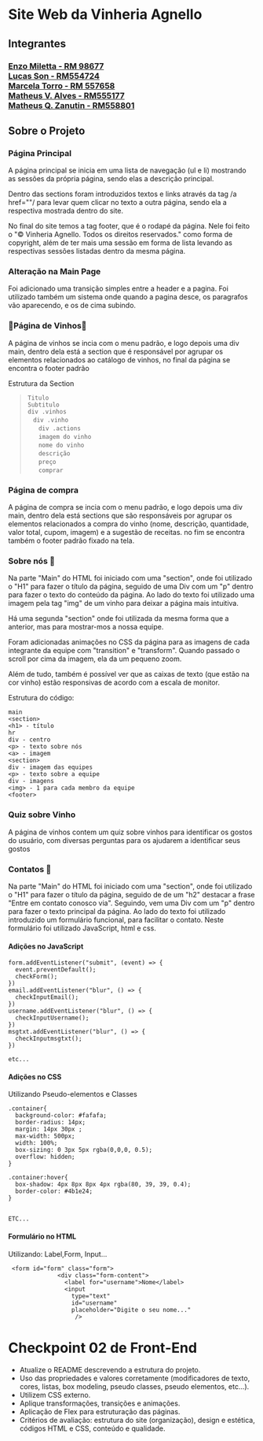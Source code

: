 <h1>Site Web da Vinheria Agnello</h1>


<h2>Integrantes</h2>

<h3><a href="https://github.com/Enzo-Miletta" target="_blank">Enzo Miletta - RM 98677</a><br>
<a href="https://github.com/Lucas-Son" target="_blank">Lucas Son - RM554724</a><br>
<a href="https://github.com/MaahTorro" target="_blank">Marcela Torro - RM 557658</a><br>
<a href="https://github.com/Matheus-V-Alves" target="_blank">Matheus V. Alves - RM555177</a><br>
<a href="https://github.com/Mats057" target="_blank">Matheus Q. Zanutin - RM558801</a><br>

<h2>Sobre o Projeto</h2>

### Página Principal

<p>A página principal se inicia em uma lista de navegação (ul e li) mostrando as sessões da própria página, sendo elas a descrição principal.</p>
<p>Dentro das sections foram introduzidos textos e links através da tag /a href=""/ para levar quem clicar no texto a outra página, sendo ela a respectiva mostrada dentro do site. </p>
<p>No final do site temos a tag footer, que é o rodapé da página. Nele foi feito o "&copy Vinheria Agnello. Todos os direitos reservados." como forma de copyright, além de ter mais uma sessão em forma de lista levando as respectivas sessões listadas dentro da mesma página.</p>

### Alteração na Main Page
<p> Foi adicionado uma transição simples entre a header e a pagina. Foi utilizado também um sistema onde quando a pagina desce, os paragrafos vão aparecendo, e os de cima subindo.</p>


### 🍷Página de Vinhos🍷

<p>A página de vinhos se incia com o menu padrão, e logo depois uma div main, dentro dela está a section que é responsável por agrupar os elementos relacionados ao catálogo de vinhos, no final da página se encontra o footer padrão</p>

<p>Estrutura da Section</p>

> `Titulo`<br>`Subtitulo`<br>`div .vinhos`<br>`ㅤdiv .vinho`<br>`ㅤㅤdiv .actions`<br>`ㅤㅤimagem do vinho`<br>`ㅤㅤnome do vinho`<br>`ㅤㅤdescrição`<br>`ㅤㅤpreço`<br>`ㅤㅤcomprar`

### Página de compra

<p>A página de compra se incia com o menu padrão, e logo depois uma div main, dentro dela está sections que são responsáveis por agrupar os elementos relacionados a compra do vinho (nome, descrição, quantidade, valor total, cupom, imagem) e a sugestão de receitas. no fim se encontra também o footer padrão fixado na tela.</p>

### Sobre nós 📢

<p>Na parte "Main" do HTML foi iniciado com uma "section", onde foi utilizado o "H1" para fazer o título da página, seguido de uma Div com um "p" dentro para fazer o texto do conteúdo da página. Ao lado do texto foi utilizado uma imagem pela tag "img" de um vinho para deixar a página mais intuitiva.</p>

<p>Há uma segunda "section" onde foi utilizada da mesma forma que a anterior, mas para mostrar-mos a nossa equipe.</p>

<p>Foram adicionadas animações no CSS da página para as imagens de cada integrante da equipe com "transition" e "transform". Quando passado o scroll por cima da imagem, ela da um pequeno zoom.</p>

<p>Além de tudo, também é possível ver que as caixas de texto (que estão na cor vinho) estão responsivas de acordo com a escala de monitor.</p>

<p>Estrutura do código:</p>

```
main 
<section>
<h1> - título
hr
div - centro
<p> - texto sobre nós
<a> - imagem
<section>
div - imagem das equipes
<p> - texto sobre a equipe
div - imagens
<img> - 1 para cada membro da equipe
<footer>
```

### Quiz sobre Vinho

<p>A página de vinhos contem um quiz sobre vinhos para identificar os gostos do usuário, com diversas perguntas para os ajudarem a identificar seus gostos</p>


### Contatos 💬 

<p>Na parte "Main" do HTML foi iniciado com uma "section", onde foi utilizado o "H1" para fazer o título da página, seguido de de um "h2" destacar a frase "Entre em contato conosco via". Seguindo, vem uma Div com um "p" dentro para fazer o texto principal da página. Ao lado do texto foi utilizado introduzido um formulário funcional, para facilitar o contato. Neste formulário foi utilizado JavaScript, html e css. </p>

<h4>Adições no JavaScript</h4>

```
form.addEventListener("submit", (event) => {
  event.preventDefault();
  checkForm();
})
email.addEventListener("blur", () => {
  checkInputEmail();
})
username.addEventListener("blur", () => {
  checkInputUsername();
})
msgtxt.addEventListener("blur", () => {
  checkInputmsgtxt();
})

etc...

```
<h4>Adições no CSS</h4>
<p>Utilizando Pseudo-elementos e Classes</p>

```
.container{
  background-color: #fafafa;
  border-radius: 14px;
  margin: 14px 30px ;
  max-width: 500px;
  width: 100%;
  box-sizing: 0 3px 5px rgba(0,0,0, 0.5);
  overflow: hidden;
}

.container:hover{
  box-shadow: 4px 8px 8px 4px rgba(80, 39, 39, 0.4);
  border-color: #4b1e24;
}


ETC...
```
<h4>Formulário no HTML</h4>
<p>Utilizando: Label,Form, Input...</p>

```
 <form id="form" class="form">
              <div class="form-content">
                <label for="username">Nome</label>
                <input
                  type="text"
                  id="username"
                  placeholder="Digite o seu nome..."
                   />

```

<h1>Checkpoint 02 de Front-End</h1>

- Atualize o README descrevendo a estrutura do projeto.
- Uso das propriedades e valores corretamente (modificadores de texto, cores, listas, box modeling, pseudo classes, pseudo elementos, etc...).
- Utilizem CSS externo.
- Aplique transformações, transições e animações.
- Aplicação de Flex para estruturação das páginas.
- Critérios de avaliação: estrutura do site (organização), design e estética, códigos HTML e CSS, conteúdo e qualidade.
